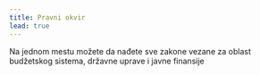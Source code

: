 ```yaml
---
title: Pravni okvir
lead: true
---
```











Na jednom mestu možete da nađete sve zakone vezane za oblast budžetskog sistema, državne uprave i javne finansije










